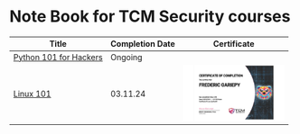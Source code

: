 # Note Book for TCM Security courses

| Title | Completion Date | Certificate |
| - | - | - |
| [Python 101 for Hackers](https://github.com/FredericGariepy/TCM_SEC_Notebook/tree/main/Python%20101) | Ongoing | |
| [Linux 101](https://github.com/FredericGariepy/TCM_SEC_Notebook/tree/main/Linux%20101) | 03.11.24 | <img src="https://github.com/FredericGariepy/TCM_SEC_Notebook/blob/main/Linux%20101/certificate/1710095252571-c46c042d-789b-4a40-8097-944175e11082_1.jpg" alt="Thumbnail" width="180" height="100"> |
